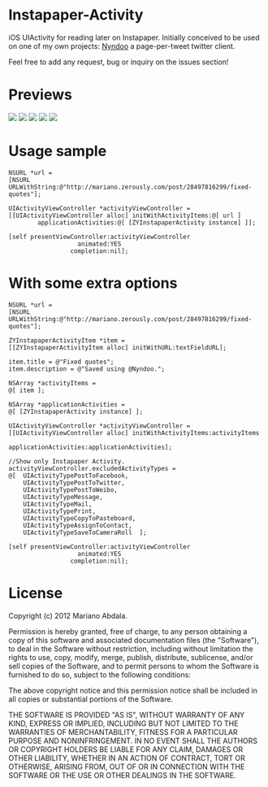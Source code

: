 Instapaper-Activity
===================

iOS UIActivity for reading later on Instapaper. Initially conceived to be used on one of my own projects: [Nyndoo](http://www.nyndoo.com) a page-per-tweet twitter client.

Feel free to add any request, bug or inquiry on the issues section!

Previews
========

![](https://raw.github.com/marianoabdala/Instapaper-Activity/master/Preview/Intro.PNG)
![](https://raw.github.com/marianoabdala/Instapaper-Activity/master/Preview/UIActivityViewController.PNG)
![](https://raw.github.com/marianoabdala/Instapaper-Activity/master/Preview/WithTheGang.PNG)
![](https://raw.github.com/marianoabdala/Instapaper-Activity/master/Preview/Credentials.PNG)
![](https://raw.github.com/marianoabdala/Instapaper-Activity/master/Preview/Adding.PNG)

Usage sample
============

    NSURL *url =
    [NSURL URLWithString:@"http://mariano.zerously.com/post/28497816299/fixed-quotes"];
    
    UIActivityViewController *activityViewController =
    [[UIActivityViewController alloc] initWithActivityItems:@[ url ]
            applicationActivities:@[ [ZYInstapaperActivity instance] ]];
    
    [self presentViewController:activityViewController
                       animated:YES
                     completion:nil];


# With some extra options

    NSURL *url =
    [NSURL URLWithString:@"http://mariano.zerously.com/post/28497816299/fixed-quotes"];
    
    ZYInstapaperActivityItem *item =
    [[ZYInstapaperActivityItem alloc] initWithURL:textFieldURL];
    
    item.title = @"Fixed quotes";
    item.description = @"Saved using @Nyndoo.";
    
    NSArray *activityItems =
    @[ item ];
    
    NSArray *applicationActivities =
    @[ [ZYInstapaperActivity instance] ];
    
    UIActivityViewController *activityViewController =
    [[UIActivityViewController alloc] initWithActivityItems:activityItems
                                      applicationActivities:applicationActivities];
    
    //Show only Instapaper Activity.
    activityViewController.excludedActivityTypes =
    @[  UIActivityTypePostToFacebook,
        UIActivityTypePostToTwitter,
        UIActivityTypePostToWeibo,
        UIActivityTypeMessage,
        UIActivityTypeMail,
        UIActivityTypePrint,
        UIActivityTypeCopyToPasteboard,
        UIActivityTypeAssignToContact,
        UIActivityTypeSaveToCameraRoll  ];
    
    [self presentViewController:activityViewController
                       animated:YES
                     completion:nil];


License
=======

Copyright (c) 2012 Mariano Abdala.

Permission is hereby granted, free of charge, to any person obtaining a copy of this software and associated documentation files (the "Software"), to deal in the Software without restriction, including without limitation the rights to use, copy, modify, merge, publish, distribute, sublicense, and/or sell copies of the Software, and to permit persons to whom the Software is furnished to do so, subject to the following conditions:

The above copyright notice and this permission notice shall be included in all copies or substantial portions of the Software.

THE SOFTWARE IS PROVIDED "AS IS", WITHOUT WARRANTY OF ANY KIND, EXPRESS OR IMPLIED, INCLUDING BUT NOT LIMITED TO THE WARRANTIES OF MERCHANTABILITY, FITNESS FOR A PARTICULAR PURPOSE AND NONINFRINGEMENT. IN NO EVENT SHALL THE AUTHORS OR COPYRIGHT HOLDERS BE LIABLE FOR ANY CLAIM, DAMAGES OR OTHER LIABILITY, WHETHER IN AN ACTION OF CONTRACT, TORT OR OTHERWISE, ARISING FROM, OUT OF OR IN CONNECTION WITH THE SOFTWARE OR THE USE OR OTHER DEALINGS IN THE SOFTWARE.

